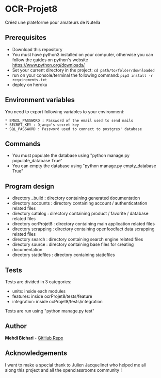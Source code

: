 # OCR-Projet8
Créez une plateforme pour amateurs de Nutella

## Prerequisites
* Download this repository
* You must have python3 installed on your computer, otherwise you can follow the guides on python's website https://www.python.org/downloads/
* Set your current directory in the project:
```cd path/to/folder/downloaded```
* run on your console/terminal the following command:
```pip3 install -r requirements.txt```
* deploy on heroku

## Environment variables
You need to export following variables to your environment:

    * EMAIL_PASSWORD : Password of the email used to send mails
    * SECRET_KEY : Django's secret key
    * SQL_PASSWORD : Password used to connect to postgres' database


## Commands

* You must populate the database using "python manage.py populate_database True"
* You can empty the database using "python manage.py empty_database True"

## Program design
* directory _build : directory containing generated documentation
* directory accounts : directory containing account / authenticatation related files
* directory catalog : directory containing product / favorite / database related files
* directory ocrProjet8 : directory containing main application related files
* directory scrapping : directory containing openfoodfact data scrapping related files
* directory search : directory containing search engine related files
* directory source : directory containing base files for creating documentation
* directory staticfiles : directory containing staticfiles

## Tests
Tests are divided in 3 categories:
* units: inside each modules
* features: inside ocrProjet8/tests/feature
* integration: inside ocProjet8/tests/integration

Tests are run using "python manage.py test"

## Author
**Mehdi Bichari** - [GitHub Repo](https://github.com/Kaik-a/)

## Acknowledgements
I want to make a special thank to Julien Jacquelinet who helped me all along this project and all the openclassrooms community !
